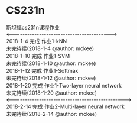 # CS231n
斯坦福cs231n课程作业<br>
<-----------------------------------------><br>
2018-1-4 完成 作业1-kNN <br>
未完待续(2018-1-4 @author: mckee)<br>
2018-1-10 完成 作业1-SVM <br>
未完待续(2018-1-10 @author: mckee)<br>
2018-1-12 完成 作业1-Softmax <br>
未完待续(2018-1-12 @author: mckee)<br>
2018-1-20 完成 作业1-Two-layer neural network <br>
未完待续(2018-1-20 @author: mckee)<br>
<-----------------------------------------------><br>
2018-2-14 完成 作业2-Multi-layer neural network <br>
未完待续(2018-2-14 @author: mckee)<br>
